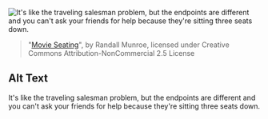 ![It's like the traveling salesman problem, but the endpoints are different and you can't ask your friends for help because they're sitting three seats down.](https://imgs.xkcd.com/comics/movie_seating.png)
> "[Movie Seating](https://xkcd.com/173/)", by Randall Munroe, licensed under Creative Commons Attribution-NonCommercial 2.5 License

## Alt Text
It's like the traveling salesman problem, but the endpoints are different and you can't ask your friends for help because they're sitting three seats down.
